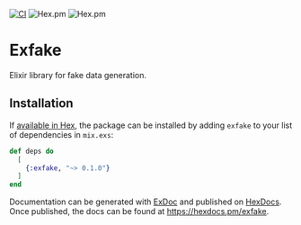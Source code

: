[![CI](https://github.com/solar05/exfake/actions/workflows/elixir.yml/badge.svg)](https://github.com/solar05/exfake/actions/workflows/elixir.yml)
![Hex.pm](https://img.shields.io/hexpm/v/exfake)
![Hex.pm](https://img.shields.io/hexpm/l/exfake)
# Exfake

Elixir library for fake data generation.

## Installation

If [available in Hex](https://hex.pm/docs/publish), the package can be installed
by adding `exfake` to your list of dependencies in `mix.exs`:

```elixir
def deps do
  [
    {:exfake, "~> 0.1.0"}
  ]
end
```

Documentation can be generated with [ExDoc](https://github.com/elixir-lang/ex_doc)
and published on [HexDocs](https://hexdocs.pm). Once published, the docs can
be found at <https://hexdocs.pm/exfake>.
